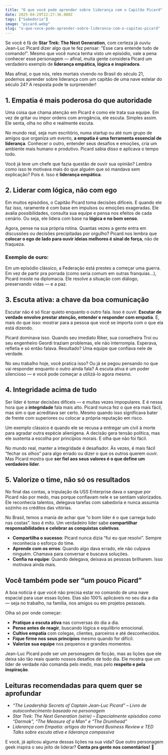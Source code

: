 ```yaml
---
title: "O que você pode aprender sobre liderança com o Capitão Picard"
date: 2025-04-29T22:27:36.000Z
tags: ["Sabedoria"]
image: "picard.webp"
slug: "o-que-voce-pode-aprender-sobre-lideranca-com-o-capitao-picard"
---
```


Se você é fã de **Star Trek: The Next Generation**, com certeza já ouviu Jean-Luc Picard dizer algo que te fez pensar: "Esse cara entende tudo de comando!". Mesmo que você nunca tenha visto um episódio, vale a pena conhecer esse personagem — afinal, muita gente considera Picard um verdadeiro exemplo de **liderança empática, lógica e inspiradora**.

Mas afinal, o que nós, reles mortais vivendo no Brasil do século 21, podemos aprender sobre liderança com um capitão de uma nave estelar do século 24? A resposta pode te surpreender!

## 1\. Empatia é mais poderosa do que autoridade

Uma coisa que chama atenção em Picard é como ele trata sua equipe. Em vez de gritar ou impor ordens com arrogância, ele escuta. Simples assim. Ele senta, olha no olho e realmente escuta.

No mundo real, seja num escritório, numa startup ou até num grupo de amigos que organiza um evento, **a empatia é uma ferramenta essencial de liderança**. Conhecer o outro, entender seus desafios e emoções, cria um ambiente mais humano e produtivo. Picard sabia disso e aplicava o tempo todo.

Você já teve um chefe que fazia questão de ouvir sua opinião? Lembra como isso te motivava mais do que alguém que só mandava sem explicação? Pois é. Isso é **liderança empática**.

## 2\. Liderar com lógica, não com ego

Em muitos episódios, o Capitão Picard toma decisões difíceis. E quando ele faz isso, raramente é com base em impulsos ou emoções exageradas. Ele avalia possibilidades, consulta sua equipe e pensa nos efeitos de cada cenário. Ou seja, ele lidera com base na **lógica e no bom senso**.

Agora, pense na sua própria rotina. Quantas vezes a gente entra em discussões ou decisões precipitadas por orgulho? Picard nos lembra que **colocar o ego de lado para ouvir ideias melhores é sinal de força**, não de fraqueza.

### Exemplo de ouro:

Em um episódio clássico, a Federação está prestes a começar uma guerra. Em vez de partir pra porrada (como seria comum em outras franquias...), Picard insiste na diplomacia. Ele resolve a situação com diálogo, preservando vidas — e a paz.

## 3\. Escuta ativa: a chave da boa comunicação

Escutar não é só ficar quieto enquanto o outro fala. Isso é ouvir. **Escutar de verdade envolve prestar atenção, entender e responder com empatia**. E, mais do que isso: mostrar para a pessoa que você se importa com o que ela está dizendo.

Picard dominava isso. Quando seu imediato Riker, sua conselheira Troi ou seu engenheiro Geordi traziam problemas, ele não interrompia. Esperava, refletia e só então falava. Resultado? Uma equipe que confiava nele de verdade.

No seu trabalho hoje, você pratica isso? Ou já se pegou pensando no que vai responder enquanto o outro ainda fala? A escuta ativa é um poder silencioso — e você pode começar a utilizá-lo agora mesmo.

## 4\. Integridade acima de tudo

Ser líder é tomar decisões difíceis — e muitas vezes impopulares. E é nessa hora que a **integridade** fala mais alto. Picard nunca fez o que era mais fácil, mas sim o que acreditava ser certo. Mesmo quando isso significava bater de frente com superiores ou colocar a própria reputação em risco.

Um exemplo clássico é quando ele se recusa a entregar um civil à morte para agradar outra espécie alienígena. A decisão gera tensão política, mas ele sustenta a escolha por princípios morais. E olha que não foi fácil.

No mundo real, manter a integridade é desafiador. Às vezes, é mais fácil “fechar os olhos” para algo errado ou dizer o que os outros querem ouvir. Mas Picard mostra que **ser fiel aos seus valores é o que define um verdadeiro líder**.

## 5\. Valorize o time, não só os resultados

No final das contas, a tripulação da USS Enterprise dava o sangue por Picard não por medo, mas porque confiavam nele e se sentiam valorizados. Ele reconhecia talentos, delegava tarefas com sabedoria e nunca assumia sozinho os créditos das vitórias.

No Brasil, temos a mania de achar que “o bom líder é o que carrega tudo nas costas”. Isso é mito. Um verdadeiro líder sabe **compartilhar responsabilidades e celebrar as conquistas coletivas**.

*   **Compartilha o sucesso**: Picard nunca dizia “fui eu que resolvi”. Sempre reconhecia o esforço do time.
*   **Aprende com os erros**: Quando algo dava errado, ele não culpava ninguém. Chamava para conversar e buscava soluções.
*   **Confia na equipe**: Quando delegava, deixava as pessoas brilharem. Isso motivava ainda mais.

## Você também pode ser “um pouco Picard”

A boa notícia é que você não precisa estar no comando de uma nave espacial para usar essas lições. Elas são 100% aplicáveis no seu dia a dia — seja no trabalho, na família, nos amigos ou em projetos pessoais.

Olha só por onde começar:

*   **Pratique a escuta ativa** nas conversas do dia a dia.
*   **Pense antes de reagir**, buscando lógica e equilíbrio emocional.
*   **Cultive empatia** com colegas, clientes, parceiros e até desconhecidos.
*   **Fique firme nos seus princípios** mesmo quando for difícil.
*   **Valorize sua equipe** nos pequenos e grandes momentos.

Jean-Luc Picard pode ser um personagem de ficção, mas as lições que ele deixa são tão reais quanto nossos desafios de todo dia. Ele mostra que um líder de verdade não comanda pelo medo, mas pelo **respeito e pela inspiração**.

## Leituras recomendadas para quem quer se aprofundar

*   _“The Leadership Secrets of Captain Jean-Luc Picard” – Livro de autoconhecimento baseado no personagem_
*   _Star Trek: The Next Generation (série) – Especialmente episódios como “Darmok”, “The Measure of a Man” e “The Drumhead”_
*   _Liderança com Empatia: artigos da Harvard Business Review e TED Talks sobre escuta ativa e liderança compassiva_

E você, já aplicou alguma dessas lições na sua vida? Que outro personagem geek inspira o seu jeito de liderar? **Conta pra gente nos comentários!** 🖖